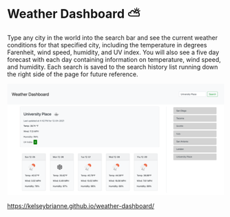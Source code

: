 # Weather Dashboard ⛅

Type any city in the world into the search bar and see the current weather conditions for that specified city, including the temperature in degrees Farenheit, wind speed, humidity, and UV index. You will also see a five day forecast with each day containing information on temperature, wind speed, and humidity. Each search is saved to the search history list running down the right side of the page for future reference.

![Screenshot of my weather dashboard](./assets/weather-dash.png)

https://kelseybrianne.github.io/weather-dashboard/ 